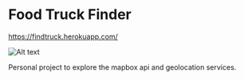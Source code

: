 # Food Truck Finder

https://findtruck.herokuapp.com/

![Alt text](/relative/path/to/food-truck.png?raw=true "Optional Title")

Personal project to explore the mapbox api and geolocation services.
